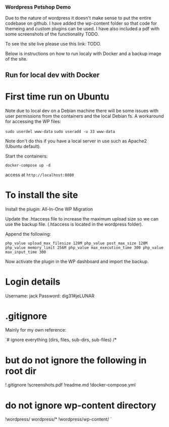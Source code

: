 ### Wordpress Petshop Demo

Due to the nature of wordpress it doesn't make sense to put the entire codebase on github.
I have added the wp-content folder so that code for themeing and custom plugins can be used. I have also included a pdf with some screenshots of the functionality TODO.

To see the site live please use this link: TODO.

Below is instructions on how to run localy with Docker and a backup image of the site.

## Run for local dev with Docker

# First time run on Ubuntu

Note due to local dev on a Debian machine there will be some issues with user permissions from the containers and the local Debian fs. A workaround for accessing the WP files:

`sudo userdel www-data`
`sudo useradd -u 33 www-data`

Note don't do this if you have a local server in use such as Apache2 (Ubuntu default).

Start the containers:

`docker-compose up -d`

access at `http://localhost:8080`

# To install the site

Install the plugin: All-In-One WP Migration

Update the .htaccess file to increase the maximum upload size so we can use the backup file. (.htaccess is located in the wordpress folder).

Append the following:

`php_value upload_max_filesize 128M
php_value post_max_size 128M
php_value memory_limit 256M
php_value max_execution_time 300
php_value max_input_time 300`


Now activate the plugin in the WP dashboard and import the backup.

# Login details

Username: jack
Password: dig31#jeLUNAR

# .gitignore 

Mainly for my own reference:

`# ignore everything (dirs, files, sub-dirs, sub-files)
/*
# but do not ignore the following in root dir
!.gitignore
!screenshots.pdf
!readme.md
!docker-compose.yml

# do not ignore wp-content directory
!wordpress/
wordpress/*
!wordpress/wp-content/
`